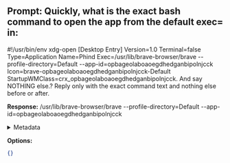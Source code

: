 **Prompt:**
Quickly, what is the exact bash command to open the app from the default exec= in:
------------------------------------------------
 #!/usr/bin/env xdg-open
[Desktop Entry]
Version=1.0
Terminal=false
Type=Application
Name=Phind
Exec=/usr/lib/brave-browser/brave --profile-directory=Default --app-id=opbageolaboaoegdhedganbipolnjcck
Icon=brave-opbageolaboaoegdhedganbipolnjcck-Default
StartupWMClass=crx_opbageolaboaoegdhedganbipolnjcck. And say NOTHING else.?
Reply only with the exact command text and nothing else before or after.

**Response:**
/usr/lib/brave-browser/brave --profile-directory=Default --app-id=opbageolaboaoegdhedganbipolnjcck

<details><summary>Metadata</summary>

- Duration: 1607 ms
- Datetime: 2023-07-20T16:28:55.947809
- Model: gpt-3.5-turbo-0613

</details>

**Options:**
```json
{}
```

